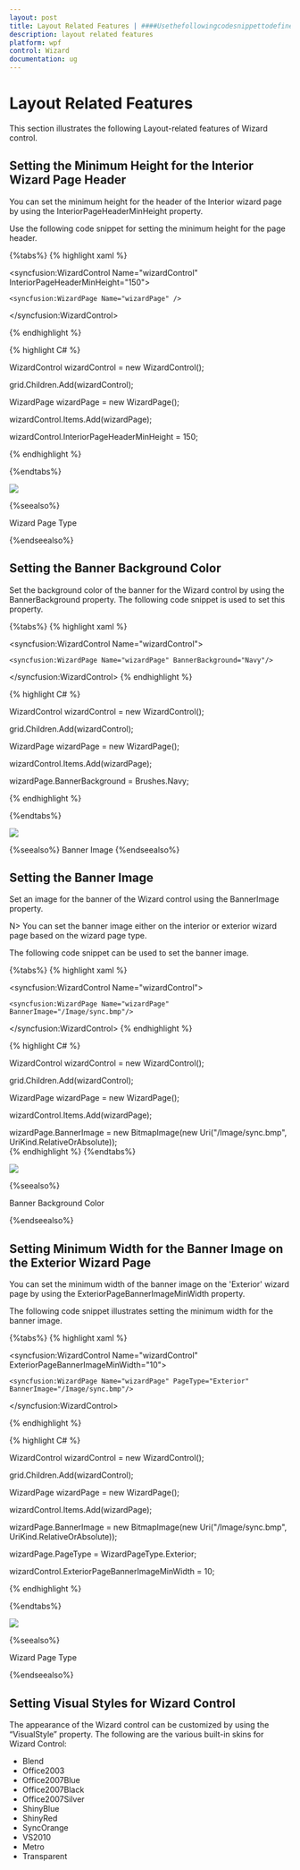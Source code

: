 ```yaml
---
layout: post
title: Layout Related Features | ####UsethefollowingcodesnippettodefinetheNextButtonEventforWizard | wpf | Syncfusion
description: layout related features
platform: wpf
control: Wizard
documentation: ug
---
```


# Layout Related Features

This section illustrates the following Layout-related features of Wizard control.

## Setting the Minimum Height for the Interior Wizard Page Header

You can set the minimum height for the header of the Interior wizard page by using the InteriorPageHeaderMinHeight property.

Use the following code snippet for setting the minimum height for the page header.


{%tabs%}
{% highlight xaml %}





<syncfusion:WizardControl Name="wizardControl" InteriorPageHeaderMinHeight="150">

    <syncfusion:WizardPage Name="wizardPage" />

</syncfusion:WizardControl>

{% endhighlight %}


{% highlight C# %}




WizardControl wizardControl = new WizardControl();

grid.Children.Add(wizardControl);

WizardPage wizardPage = new WizardPage();

wizardControl.Items.Add(wizardPage);

wizardControl.InteriorPageHeaderMinHeight = 150; 


{% endhighlight %}

{%endtabs%}


![](Layout-Related-Features_images/Layout-Related-Features_img1.jpeg)





{%seealso%}

Wizard Page Type

{%endseealso%}

## Setting the Banner Background Color

Set the background color of the banner for the Wizard control by using the BannerBackground property. The following code snippet is used to set this property.

{%tabs%}
{% highlight xaml %}




<syncfusion:WizardControl Name="wizardControl">

    <syncfusion:WizardPage Name="wizardPage" BannerBackground="Navy"/>

</syncfusion:WizardControl>
{% endhighlight %}



{% highlight C# %}




WizardControl wizardControl = new WizardControl();

grid.Children.Add(wizardControl);

WizardPage wizardPage = new WizardPage();

wizardControl.Items.Add(wizardPage);

wizardPage.BannerBackground = Brushes.Navy;

{% endhighlight %}

{%endtabs%}

![](Layout-Related-Features_images/Layout-Related-Features_img2.jpeg)




{%seealso%}
Banner Image
{%endseealso%}

## Setting the Banner Image

Set an image for the banner of the Wizard control using the BannerImage property.

N> You can set the banner image either on the interior or exterior wizard page based on the wizard page type.



The following code snippet can be used to set the banner image.

{%tabs%}
{% highlight xaml %}




<syncfusion:WizardControl Name="wizardControl">

    <syncfusion:WizardPage Name="wizardPage" BannerImage="/Image/sync.bmp"/>

</syncfusion:WizardControl>
{% endhighlight %}

{% highlight C# %}




WizardControl wizardControl = new WizardControl();

grid.Children.Add(wizardControl);

WizardPage wizardPage = new WizardPage();

wizardControl.Items.Add(wizardPage);

wizardPage.BannerImage = new BitmapImage(new Uri("/Image/sync.bmp", UriKind.RelativeOrAbsolute));  
{% endhighlight %}
{%endtabs%}

![](Layout-Related-Features_images/Layout-Related-Features_img3.jpeg)




{%seealso%}

Banner Background Color

{%endseealso%}

## Setting Minimum Width for the Banner Image on the Exterior Wizard Page

You can set the minimum width of the banner image on the 'Exterior' wizard page by using the ExteriorPageBannerImageMinWidth property.

The following code snippet illustrates setting the minimum width for the banner image.


{%tabs%}
{% highlight xaml %}




<syncfusion:WizardControl Name="wizardControl" ExteriorPageBannerImageMinWidth="10">

    <syncfusion:WizardPage Name="wizardPage" PageType="Exterior" BannerImage="/Image/sync.bmp"/>

</syncfusion:WizardControl>

{% endhighlight %}


{% highlight C# %}




WizardControl wizardControl = new WizardControl();

grid.Children.Add(wizardControl);

WizardPage wizardPage = new WizardPage();

wizardControl.Items.Add(wizardPage);

wizardPage.BannerImage = new BitmapImage(new Uri("/Image/sync.bmp", UriKind.RelativeOrAbsolute));

wizardPage.PageType = WizardPageType.Exterior;

wizardControl.ExteriorPageBannerImageMinWidth = 10;

{% endhighlight %}

{%endtabs%}

![](Layout-Related-Features_images/Layout-Related-Features_img4.jpeg)




{%seealso%}

Wizard Page Type

{%endseealso%}

## Setting Visual Styles for Wizard Control

The appearance of the Wizard control can be customized by using the “VisualStyle” property. The following are the various built-in skins for Wizard Control:

* Blend
* Office2003
* Office2007Blue
* Office2007Black
* Office2007Silver
* ShinyBlue
* ShinyRed
* SyncOrange
* VS2010
* Metro
* Transparent



